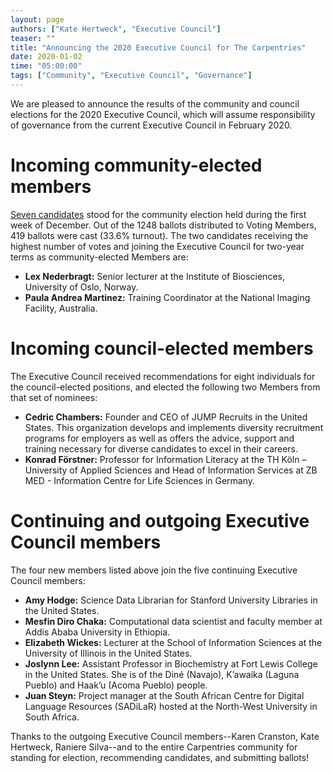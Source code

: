 ```yaml
---
layout: page
authors: ["Kate Hertweck", "Executive Council"]
teaser: ""
title: "Announcing the 2020 Executive Council for The Carpentries"
date: 2020-01-02
time: "05:00:00"
tags: ["Community", "Executive Council", "Governance"]
---
```


We are pleased to announce the results of the community and council elections for the 2020 Executive Council, which will assume responsibility of governance from the current Executive Council in February 2020.

# Incoming community-elected members

[Seven candidates](https://carpentries.org/blog/2019/12/executive-council-elections-2020/) stood for the community election held during the first week of December. Out of the 1248 ballots distributed to Voting Members, 419 ballots were cast (33.6% turnout). The two candidates receiving the highest number of votes and joining the Executive Council for two-year terms as community-elected Members are:

- **Lex Nederbragt:** Senior lecturer at the Institute of Biosciences, University of Oslo, Norway.
- **Paula Andrea Martinez:** Training Coordinator at the National Imaging Facility, Australia.


# Incoming council-elected members

The Executive Council received recommendations for eight individuals for the council-elected positions, and elected the following two Members from that set of nominees:

- **Cedric Chambers:** Founder and CEO of JUMP Recruits in the United States. This organization develops and implements diversity recruitment programs for employers as well as offers the advice, support and training necessary for diverse candidates to excel in their careers.
- **Konrad Förstner:** Professor for Information Literacy at the TH Köln – University of Applied Sciences and Head of Information Services at ZB MED - Information Centre for Life Sciences in Germany.

# Continuing and outgoing Executive Council members

The four new members listed above join the five continuing Executive Council members:

- **Amy Hodge:** Science Data Librarian for Stanford University Libraries in the United States.
- **Mesfin Diro Chaka:** Computational data scientist and faculty member at Addis Ababa University in Ethiopia.
- **Elizabeth Wickes:** Lecturer at the School of Information Sciences at the University of Illinois in the United States.
- **Joslynn Lee:** Assistant Professor in Biochemistry at Fort Lewis College in the United States. She is of the Diné (Navajo), K’awaika (Laguna Pueblo) and Haak’u (Acoma Pueblo) people.
- **Juan Steyn:** Project manager at the South African Centre for Digital Language Resources (SADiLaR) hosted at the North-West University in South Africa.

Thanks to the outgoing Executive Council members--Karen Cranston, Kate Hertweck, Raniere Silva--and to the entire Carpentries community for standing for election, recommending candidates, and submitting ballots!
